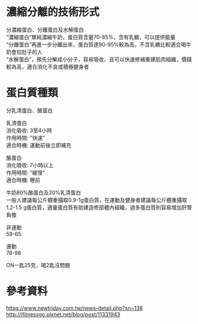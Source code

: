 # 濃縮分離的技術形式 
分濃縮蛋白、分離蛋白及水解蛋白  
“濃縮蛋白”單純濃縮牛奶，蛋白質含量70-85%，含有乳糖，可以提供能量  
“分離蛋白”再進一步分離出來，蛋白質達90-95%較為高，不含乳糖比較適合喝牛奶會拉肚子的人  
“水解蛋白”，預先分解成小分子，容易吸收，且可以快速修補重建肌肉組織，價錢較為高，適合消化不良或積極健身者  

# 蛋白質種類
分乳清蛋白、酪蛋白  
	
乳清蛋白  
消化吸收:	3至4小時  
作用時間: ”快速”  
適合時機:	運動前後立即補充  

酪蛋白  
消化吸收:	7小時以上  
作用時間: ”緩慢”  
適合時機:	睡前  

牛奶80%酪蛋白及20%乳清蛋白  
一般人建議每公斤體重攝取0.9-1g蛋白質，在運動及健身者建議每公斤體重攝取1.2-1.5 g蛋白質，適量蛋白質有助建造修部體內組織，過多蛋白質則容易增加肝腎負擔    

非運動  
59-65  

運動  
78-98  

ON一匙25克，喝2匙沒問題  

# 參考資料
https://www.newtriday.com.tw/news-detail.php?sn=138  
http://ifitnessgo.pixnet.net/blog/post/11331943  
